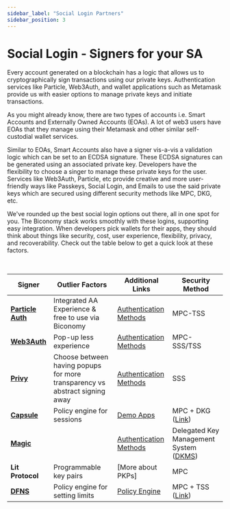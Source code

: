 ```yaml
---
sidebar_label: "Social Login Partners"
sidebar_position: 3
---
```


# Social Login - Signers for your SA

Every account generated on a blockchain has a logic that allows us to cryptographically sign transactions using our private keys. Authentication services like Particle, Web3Auth, and wallet applications such as Metamask provide us with easier options to manage private keys and initiate transactions.

As you might already know, there are two types of accounts i.e. Smart Accounts and Externally Owned Accounts (EOAs). A lot of web3 users have EOAs that they manage using their Metamask and other similar self-custodial wallet services.

Similar to EOAs, Smart Accounts also have a signer vis-a-vis a validation logic which can be set to an ECDSA signature. These ECDSA signatures can be generated using an associated private key. Developers have the flexibility to choose a singer to manage these private keys for the user. Services like Web3Auth, Particle, etc provide creative and more user-friendly ways like Passkeys, Social Login, and Emails to use the said private keys which are secured using different security methods like MPC, DKG, etc.

We've rounded up the best social login options out there, all in one spot for you. The Biconomy stack works smoothly with these logins, supporting easy integration. When developers pick wallets for their apps, they should think about things like security, cost, user experience, flexibility, privacy, and recoverability. Check out the table below to get a quick look at these factors.

&nbsp;

| Signer        | Outlier Factors                                                             | Additional Links                                                                                        | Security Method                                                                                                                                                       |
| ------------- | --------------------------------------------------------------------------- | ------------------------------------------------------------------------------------------------------- | --------------------------------------------------------------------------------------------------------------------------------------------------------------------- |
| [**Particle Auth**](/Account/signers/particle) | Integrated AA Experience & free to use via Biconomy                         | [Authentication Methods](https://docs.particle.network/developers/connect-service#1.-simple-onboarding) | MPC-TSS                                                                                                                                                               |
| [**Web3Auth**](/Account/signers/web3auth)      | Pop-up less experience                                                      | [Authentication Methods](https://web3auth.io/docs/auth-provider-setup/#supported-auth-providers)        | MPC-SSS/TSS                                                                                                                                                           |
| [**Privy**](/Account/signers/privy)          | Choose between having popups for more transparency vs abstract signing away | [Authentication Methods](https://docs.privy.io/guide/configuration/#login-methods)                      | SSS                                                                                                                                                                   |
| [**Capsule**](/Account/signers/capsule)        | Policy engine for sessions                                                  | [Demo Apps](https://docs.usecapsule.com/getting-started/examples)                                       | MPC + DKG ([Link](https://docs.usecapsule.com/how-capsule-works/key-management))                                                                                      |
| [**Magic**](/Account/signers/magic)         |                                                                             | [Authentication Methods](https://magic.link/docs/authentication/overview)                               | Delegated Key Management System ([DKMS](https://magic.link/docs/home/security/product-security#private-keys-can-be-lost-or-stolen-how-do-you-protect-my-private-key)) |
| **Lit Protocol** | Programmable key pairs                                                      | [More about PKPs]                                      | MPC                                                                                                                                                                   |
| [**DFNS**](/Account/signers/dfns)          | Policy engine for setting limits                                            | [Policy Engine](https://www.dfns.co/faq-chapters/product#)                                              | MPC + TSS ([Link](https://www.dfns.co/faq-chapters/cryptography#implementation))                                                                                      |

